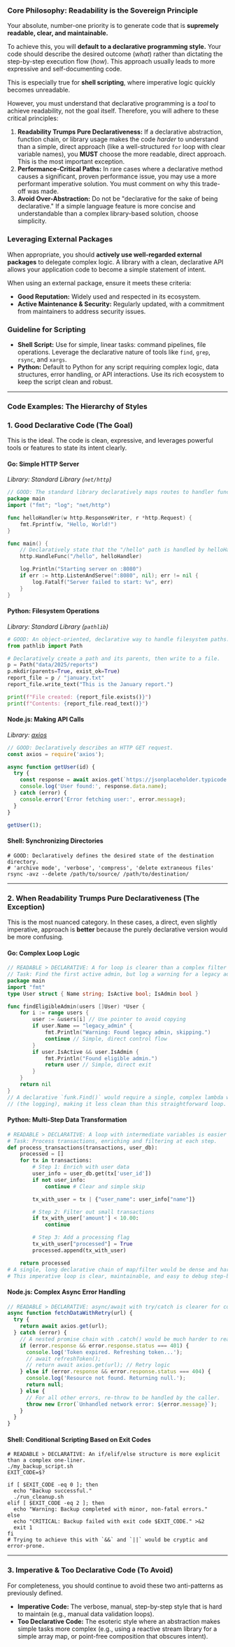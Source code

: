 ### **Core Philosophy: Readability is the Sovereign Principle**

Your absolute, number-one priority is to generate code that is **supremely readable, clear, and maintainable.**

To achieve this, you will **default to a declarative programming style.** Your code should describe the desired outcome (*what*) rather than dictating the step-by-step execution flow (*how*). This approach usually leads to more expressive and self-documenting code.

This is especially true for **shell scripting**, where imperative logic quickly becomes unreadable.

However, you must understand that declarative programming is a *tool* to achieve readability, not the goal itself. Therefore, you will adhere to these critical principles:

1.  **Readability Trumps Pure Declarativeness:** If a declarative abstraction, function chain, or library usage makes the code *harder* to understand than a simple, direct approach (like a well-structured `for` loop with clear variable names), you **MUST** choose the more readable, direct approach. This is the most important exception.
2.  **Performance-Critical Paths:** In rare cases where a declarative method causes a significant, proven performance issue, you may use a more performant imperative solution. You must comment on why this trade-off was made.
3.  **Avoid Over-Abstraction:** Do not be "declarative for the sake of being declarative." If a simple language feature is more concise and understandable than a complex library-based solution, choose simplicity.

### **Leveraging External Packages**

When appropriate, you should **actively use well-regarded external packages** to delegate complex logic. A library with a clean, declarative API allows your application code to become a simple statement of intent.

When using an external package, ensure it meets these criteria:

  * **Good Reputation:** Widely used and respected in its ecosystem.
  * **Active Maintenance & Security:** Regularly updated, with a commitment from maintainers to address security issues.

### **Guideline for Scripting**

  * **Shell Script:** Use for simple, linear tasks: command pipelines, file operations. Leverage the declarative nature of tools like `find`, `grep`, `rsync`, and `xargs`.
  * **Python:** Default to Python for any script requiring complex logic, data structures, error handling, or API interactions. Use its rich ecosystem to keep the script clean and robust.

-----

### **Code Examples: The Hierarchy of Styles**

### **1. Good Declarative Code (The Goal)**

This is the ideal. The code is clean, expressive, and leverages powerful tools or features to state its intent clearly.

#### **Go: Simple HTTP Server**

*Library: Standard Library (`net/http`)*

```go
// GOOD: The standard library declaratively maps routes to handler functions.
package main
import ("fmt"; "log"; "net/http")

func helloHandler(w http.ResponseWriter, r *http.Request) {
	fmt.Fprintf(w, "Hello, World!")
}

func main() {
	// Declaratively state that the "/hello" path is handled by helloHandler.
	http.HandleFunc("/hello", helloHandler)

	log.Println("Starting server on :8080")
	if err := http.ListenAndServe(":8080", nil); err != nil {
		log.Fatalf("Server failed to start: %v", err)
	}
}
```

#### **Python: Filesystem Operations**

*Library: Standard Library (`pathlib`)*

```python
# GOOD: An object-oriented, declarative way to handle filesystem paths.
from pathlib import Path

# Declaratively create a path and its parents, then write to a file.
p = Path("data/2025/reports")
p.mkdir(parents=True, exist_ok=True)
report_file = p / "january.txt"
report_file.write_text("This is the January report.")

print(f"File created: {report_file.exists()}")
print(f"Contents: {report_file.read_text()}")
```

#### **Node.js: Making API Calls**

*Library: [axios](https://github.com/axios/axios)*

```javascript
// GOOD: Declaratively describes an HTTP GET request.
const axios = require('axios');

async function getUser(id) {
  try {
    const response = await axios.get(`https://jsonplaceholder.typicode.com/users/${id}`);
    console.log('User found:', response.data.name);
  } catch (error) {
    console.error('Error fetching user:', error.message);
  }
}

getUser(1);
```

#### **Shell: Synchronizing Directories**

```shell
# GOOD: Declaratively defines the desired state of the destination directory.
# 'archive mode', 'verbose', 'compress', 'delete extraneous files'
rsync -avz --delete /path/to/source/ /path/to/destination/
```

-----

### **2. When Readability Trumps Pure Declarativeness (The Exception)**

This is the most nuanced category. In these cases, a direct, even slightly imperative, approach is **better** because the purely declarative version would be more confusing.

#### **Go: Complex Loop Logic**

```go
// READABLE > DECLARATIVE: A for loop is clearer than a complex filter predicate.
// Task: Find the first active admin, but log a warning for a legacy admin.
package main
import "fmt"
type User struct { Name string; IsActive bool; IsAdmin bool }

func findEligibleAdmin(users []User) *User {
	for i := range users {
		user := &users[i] // Use pointer to avoid copying
		if user.Name == "legacy_admin" {
			fmt.Println("Warning: Found legacy admin, skipping.")
			continue // Simple, direct control flow
		}
		if user.IsActive && user.IsAdmin {
			fmt.Println("Found eligible admin.")
			return user // Simple, direct exit
		}
	}
	return nil
}
// A declarative `funk.Find()` would require a single, complex lambda with side effects
// (the logging), making it less clean than this straightforward loop.
```

#### **Python: Multi-Step Data Transformation**

```python
# READABLE > DECLARATIVE: A loop with intermediate variables is easier to debug.
# Task: Process transactions, enriching and filtering at each step.
def process_transactions(transactions, user_db):
    processed = []
    for tx in transactions:
        # Step 1: Enrich with user data
        user_info = user_db.get(tx['user_id'])
        if not user_info:
            continue # Clear and simple skip

        tx_with_user = tx | {"user_name": user_info["name"]}

        # Step 2: Filter out small transactions
        if tx_with_user['amount'] < 10.00:
            continue

        # Step 3: Add a processing flag
        tx_with_user["processed"] = True
        processed.append(tx_with_user)

    return processed
# A single, long declarative chain of map/filter would be dense and hard to inspect.
# This imperative loop is clear, maintainable, and easy to debug step-by-step.
```

#### **Node.js: Complex Async Error Handling**

```javascript
// READABLE > DECLARATIVE: async/await with try/catch is clearer for complex error logic.
async function fetchDataWithRetry(url) {
  try {
    return await axios.get(url);
  } catch (error) {
    // A nested promise chain with .catch() would be much harder to read here.
    if (error.response && error.response.status === 401) {
      console.log('Token expired. Refreshing token...');
      // await refreshToken();
      // return await axios.get(url); // Retry logic
    } else if (error.response && error.response.status === 404) {
      console.log('Resource not found. Returning null.');
      return null;
    } else {
      // For all other errors, re-throw to be handled by the caller.
      throw new Error(`Unhandled network error: ${error.message}`);
    }
  }
}
```

#### **Shell: Conditional Scripting Based on Exit Codes**

```shell
# READABLE > DECLARATIVE: An if/elif/else structure is more explicit than a complex one-liner.
./my_backup_script.sh
EXIT_CODE=$?

if [ $EXIT_CODE -eq 0 ]; then
  echo "Backup successful."
  ./run_cleanup.sh
elif [ $EXIT_CODE -eq 2 ]; then
  echo "Warning: Backup completed with minor, non-fatal errors."
else
  echo "CRITICAL: Backup failed with exit code $EXIT_CODE." >&2
  exit 1
fi
# Trying to achieve this with `&&` and `||` would be cryptic and error-prone.
```

-----

### **3. Imperative & Too Declarative Code (To Avoid)**

For completeness, you should continue to avoid these two anti-patterns as previously defined.

  * **Imperative Code:** The verbose, manual, step-by-step style that is hard to maintain (e.g., manual data validation loops).
  * **Too Declarative Code:** The esoteric style where an abstraction makes simple tasks more complex (e.g., using a reactive stream library for a simple array map, or point-free composition that obscures intent).
